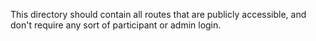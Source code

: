 This directory should contain all routes that are publicly accessible, and don't require any sort of participant or admin login.
